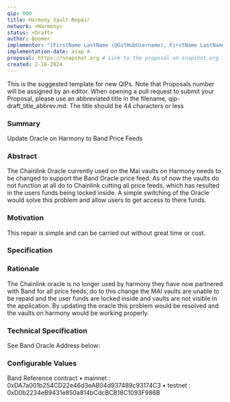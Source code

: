 ```yaml
---
qip: 000
title: Harmony Vault Repair
network: <Harmony>
status: <Draft>
author: Boomer
implementor: "[FirstName LastName (@GitHubUsername), FirstName LastName <foo@bar.com>, FirstName (@GitHubUsername), GitHubUsername (@GitHubUsername)]"
implementation-date: asap # 
proposal: https://snapshot.org # Link to the proposal on snapshot.org (optional)
created: 2-16-2024
---
```


This is the suggested template for new QIPs. Note that Proposals number will be assigned by an editor. When opening a pull request to submit your Proposal, please use an abbreviated title in the filename, qip-draft_title_abbrev.md. The title should be 44 characters or less

### Summary

Update Oracle on Harmony to Band Price Feeds

### Abstract

The Chainlink Oracle currently used on the Mai vaults on Harmony needs to be changed to support the Band Oracle price feed. As of now the vaults do not function at all do to Chainlink cutting all price feeds, which has resulted in the users funds being locked inside. A simple switching of the Oracle would solve this problem and allow users to get access to there funds.
### Motivation

This repair is simple and can be carried out without great time or cost.
### Specification

### Rationale

The Chainlink oracle is no longer used by harmony they have now partnered with Band for all price feeds, do to this change the MAI vaults are unable to be repaid and the user funds are locked inside and vaults are not visible in the application. By updating the oracle this problem would be resolved and the vaults on harmony would be working properly.
### Technical Specification

See Band Oracle Address below:

### Configurable Values

Band Reference contract
    • mainnet : 0xDA7a001b254CD22e46d3eAB04d937489c93174C3
    • testnet : 0xD0b2234eB9431e850a814bCdcBCB18C1093F986B
